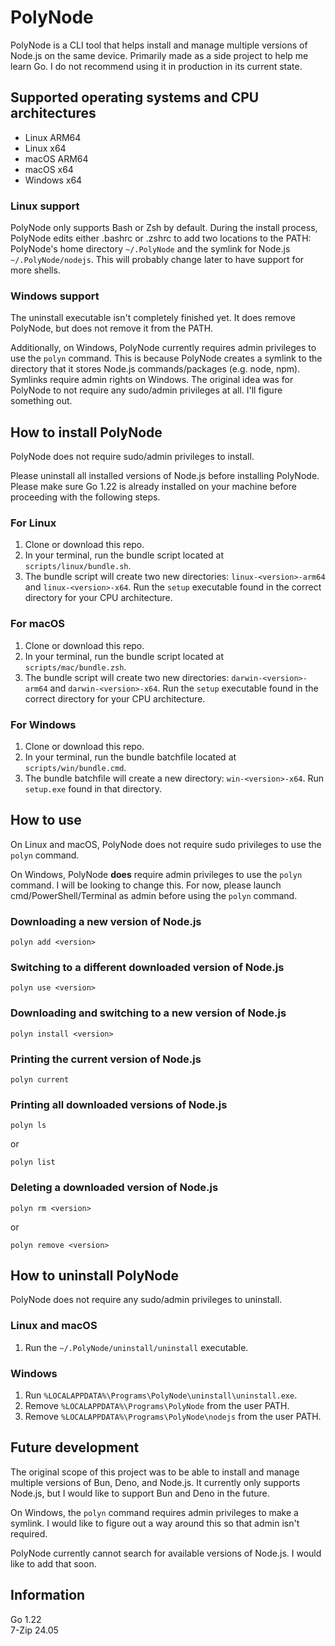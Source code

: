 # PolyNode

PolyNode is a CLI tool that helps install and manage multiple versions of Node.js on the same device. Primarily made as a side project to help me learn Go. I do not recommend using it in production in its current state.

## Supported operating systems and CPU architectures

- Linux ARM64
- Linux x64
- macOS ARM64
- macOS x64
- Windows x64

### Linux support

PolyNode only supports Bash or Zsh by default. During the install process, PolyNode edits either .bashrc or .zshrc to add two locations to the PATH: PolyNode's home directory `~/.PolyNode` and the symlink for Node.js `~/.PolyNode/nodejs`. This will probably change later to have support for more shells.

### Windows support

The uninstall executable isn't completely finished yet. It does remove PolyNode, but does not remove it from the PATH.

Additionally, on Windows, PolyNode currently requires admin privileges to use the `polyn` command. This is because PolyNode creates a symlink to the directory that it stores Node.js commands/packages (e.g. node, npm). Symlinks require admin rights on Windows. The original idea was for PolyNode to not require any sudo/admin privileges at all. I'll figure something out.

## How to install PolyNode

PolyNode does not require sudo/admin privileges to install.

Please uninstall all installed versions of Node.js before installing PolyNode. Please make sure Go 1.22 is already installed on your machine before proceeding with the following steps.

### For Linux

1. Clone or download this repo.
2. In your terminal, run the bundle script located at `scripts/linux/bundle.sh`.
3. The bundle script will create two new directories: `linux-<version>-arm64` and `linux-<version>-x64`. Run the `setup` executable found in the correct directory for your CPU architecture.

### For macOS

1. Clone or download this repo.
2. In your terminal, run the bundle script located at `scripts/mac/bundle.zsh`.
3. The bundle script will create two new directories: `darwin-<version>-arm64` and `darwin-<version>-x64`. Run the `setup` executable found in the correct directory for your CPU architecture.

### For Windows

1. Clone or download this repo.
2. In your terminal, run the bundle batchfile located at `scripts/win/bundle.cmd`.
3. The bundle batchfile will create a new directory: `win-<version>-x64`. Run `setup.exe` found in that directory.

## How to use

On Linux and macOS, PolyNode does not require sudo privileges to use the `polyn` command.

On Windows, PolyNode **does** require admin privileges to use the `polyn` command. I will be looking to change this. For now, please launch cmd/PowerShell/Terminal as admin before using the `polyn` command.

### Downloading a new version of Node.js

`polyn add <version>`

### Switching to a different downloaded version of Node.js

`polyn use <version>`

### Downloading and switching to a new version of Node.js

`polyn install <version>`

### Printing the current version of Node.js

`polyn current`

### Printing all downloaded versions of Node.js

`polyn ls`

or 

`polyn list`

### Deleting a downloaded version of Node.js

`polyn rm <version>`

or 

`polyn remove <version>`

## How to uninstall PolyNode

PolyNode does not require any sudo/admin privileges to uninstall.

### Linux and macOS

1. Run the `~/.PolyNode/uninstall/uninstall` executable.

### Windows

1. Run `%LOCALAPPDATA%\Programs\PolyNode\uninstall\uninstall.exe`.
2. Remove `%LOCALAPPDATA%\Programs\PolyNode` from the user PATH.
3. Remove `%LOCALAPPDATA%\Programs\PolyNode\nodejs` from the user PATH.

## Future development

The original scope of this project was to be able to install and manage multiple versions of Bun, Deno, and Node.js. It currently only supports Node.js, but I would like to support Bun and Deno in the future.

On Windows, the `polyn` command requires admin privileges to make a symlink. I would like to figure out a way around this so that admin isn't required.

PolyNode currently cannot search for available versions of Node.js. I would like to add that soon.

## Information

Go 1.22 <br>
7-Zip 24.05
